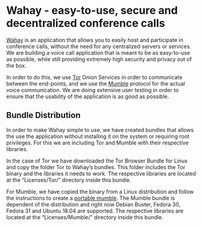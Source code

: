 # Wahay -  easy-to-use, secure and decentralized conference calls

[Wahay](https://wahay.org) is an application that allows you to easily host and participate in conference calls, without the need for any
centralized servers or services. We are building a voice call application that is meant to be as easy-to-use as possible, while still
providing extremely high security and privacy out of the box.

In order to do this, we use [Tor](https://torproject.org) Onion Services in order to communicate between the end-points, and we use the
[Mumble](https://www.mumble.info) protocol for the actual voice communication. We are doing extensive user testing in order to ensure that
the usability of the application is as good as possible.

## Bundle Distribution

In order to make Wahay simple to use, we have created bundles that allows the use the application without installing it on the system or requiring root privileges. For this we are including Tor and Mumble with their respective libraries.

In the case of Tor we have downloaded the Tor Browser Bundle for Linux and copy the folder Tor to Wahay’s bundles. This folder includes the Tor binary and the libraries it needs to work. The respective libraries are located at the “Licenses/Tor/” directory inside this bundle.

For Mumble, we have copied the binary from a Linux distribution and follow the instructions to create a [portable mumble](https://wiki.mumble.info/wiki/Mumble_Portable_Linux). The Mumble bundle is dependent of the distribution and right now Debian Buster, Fedora 30, Fedora 31 and Ubuntu 18.04 are supported. The respective libraries are located at the “Licenses/Mumble/” directory inside this bundle.
